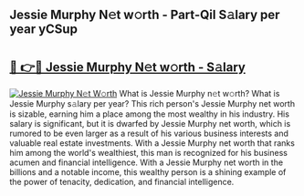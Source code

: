 ## Jessie Murphy N𝚎t w𝚘rth - Part-Qil S𝚊lary per year yCSup

# <h2><a href="http://gc2krqx.nevu.top/?p=Jessie+Murphy">🔗 👉🔴 Jessie Murphy N𝚎t w𝚘rth - S𝚊lary</a></h2>

[![Jessie Murphy N𝚎t W𝚘rth](https://i.imgur.com/Oavwk0R.jpeg)](http://gc2krqx.nevu.top/?p=Jessie+Murphy)
What is Jessie Murphy n𝚎t w𝚘rth? What is Jessie Murphy s𝚊lary per year?
This rich person's Jessie Murphy net worth is sizable, earning him a place among the most wealthy in his industry. His salary is significant, but it is dwarfed by Jessie Murphy net worth, which is rumored to be even larger as a result of his various business interests and valuable real estate investments. With a Jessie Murphy net worth that ranks him among the world's wealthiest, this man is recognized for his business acumen and financial intelligence. With a Jessie Murphy net worth in the billions and a notable income, this wealthy person is a shining example of the power of tenacity, dedication, and financial intelligence.

